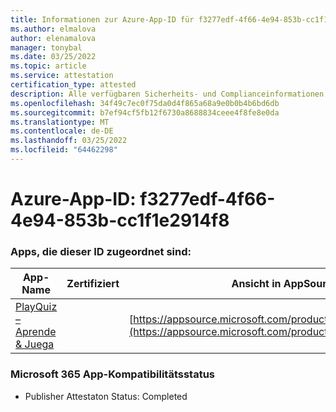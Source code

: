 ```yaml
---
title: Informationen zur Azure-App-ID für f3277edf-4f66-4e94-853b-cc1f1e2914f8
ms.author: elmalova
author: elenamalova
manager: tonybal
ms.date: 03/25/2022
ms.topic: article
ms.service: attestation
certification_type: attested
description: Alle verfügbaren Sicherheits- und Complianceinformationen für f3277edf-4f66-4e94-853b-cc1f1e2914f8.
ms.openlocfilehash: 34f49c7ec0f75da0d4f865a68a9e0b0b4b6bd6db
ms.sourcegitcommit: b7ef94cf5fb12f6730a8688834ceee4f8fe8e0da
ms.translationtype: MT
ms.contentlocale: de-DE
ms.lasthandoff: 03/25/2022
ms.locfileid: "64462298"
---
```

# <a name="azure-app-id-f3277edf-4f66-4e94-853b-cc1f1e2914f8"></a>Azure-App-ID: f3277edf-4f66-4e94-853b-cc1f1e2914f8


### <a name="apps-associated-with-this-id"></a>Apps, die dieser ID zugeordnet sind:
| **App-Name** | **Zertifiziert** | **Ansicht in AppSource** |
|--------------|---------------|-----------------------|
| [PlayQuiz – Aprende &amp; Juega](../forward/WA200002820.md) |  | [https://appsource.microsoft.com/product/office/WA200002820](https://appsource.microsoft.com/product/office/WA200002820) |

### <a name="microsoft-365-app-compliance-status"></a>Microsoft 365 App-Kompatibilitätsstatus
- Publisher Attestaton Status: Completed
